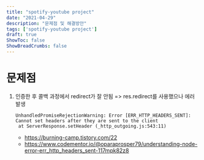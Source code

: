 ```yaml
---
title: "spotify-youtube project"
date: "2021-04-29"
description: "문제점 및 해결방안"
tags: ['spotify-youtube project']
draft: true
ShowToc: false
ShowBreadCrumbs: false
---
```


# 문제점
1. 인증한 후 콜백 과정에서 redirect가 잘 안됨
   => res.redirect를 사용했으나 에러 발생
   ~~~
   UnhandledPromiseRejectionWarning: Error [ERR_HTTP_HEADERS_SENT]: Cannot set headers after they are sent to the client
    at ServerResponse.setHeader (_http_outgoing.js:543:11)
    ~~~
    - https://burning-camp.tistory.com/22
    - https://www.codementor.io/@oparaprosper79/understanding-node-error-err_http_headers_sent-117mpk82z8